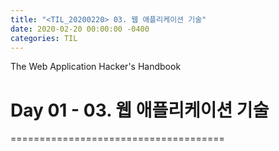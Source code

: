 ```yaml
---
title: "<TIL_20200220> 03. 웹 애플리케이션 기술"
date: 2020-02-20 00:00:00 -0400
categories: TIL
---
```

The Web Application Hacker's Handbook
# Day 01 - 03. 웹 애플리케이션 기술
=====================================
